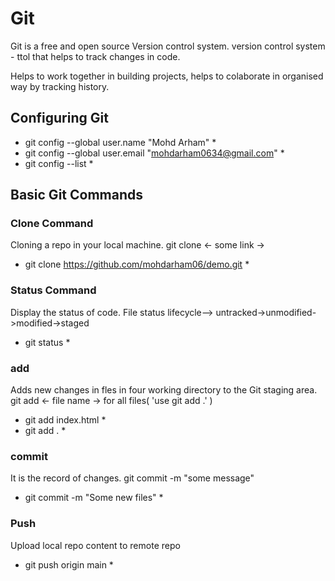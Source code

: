 

# Git

Git is a free and open source Version control system.
version control system - ttol that helps to track changes in code.

Helps to work together in building projects, 
helps to colaborate in organised way by tracking history.




## Configuring Git

* git config --global user.name "Mohd Arham" *
* git config --global user.email "mohdarham0634@gmail.com" *
* git config --list *



## Basic Git Commands

### Clone Command
Cloning a repo in your local machine.
git clone <- some link ->
* git clone https://github.com/mohdarham06/demo.git * 



### Status Command
Display the status of code.
File status lifecycle--> untracked->unmodified->modified->staged
* git status *



### add
Adds new changes in fles in four working directory to the Git staging area.
git add <- file name ->
for all files( 'use git add .' )
* git add index.html * 
* git add . *



### commit
It is the record of changes.
git commit -m "some message"
* git commit -m "Some new files" *



### Push
Upload local repo content to remote repo
* git push origin main *



